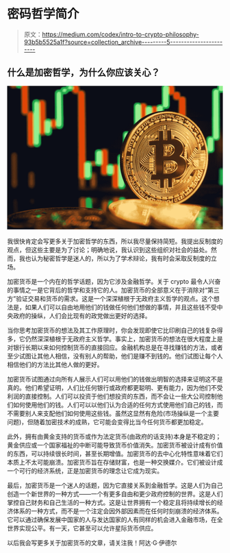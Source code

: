 # 密码哲学简介

> 原文：<https://medium.com/codex/intro-to-crypto-philosophy-93b5b5525a1f?source=collection_archive---------5----------------------->

## 什么是加密哲学，为什么你应该关心？

![](img/7927cc78feba6738e0d19baaaf278b3f.png)

我很快肯定会写更多关于加密哲学的东西，所以我尽量保持简短。我提出反制度的观点，但这些主要是为了讨论；明确地说，我认识到这些组织对社会的益处。然而，我也认为秘密哲学是迷人的，所以为了学术辩论，我有时会采取反制度的立场。

加密货币是一个内在的哲学话题，因为它涉及金融哲学。关于 crypto 最令人兴奋的事情之一是它背后的哲学和支持它的人。加密货币的全部意义在于消除对“第三方”验证交易和货币的需求。这是一个深深植根于无政府主义哲学的观点。这个想法是，如果人们可以自由地用他们的钱做任何他们想做的事情，并且这些钱不受中央政府的操纵，人们会比现有的政党做出更好的选择。

当你思考加密货币的想法及其工作原理时，你会发现即使它比印刷自己的钱复杂得多，它仍然深深植根于无政府主义哲学。事实上，加密货币的想法在很大程度上是对银行长期以来如何控制货币的直接回应。金融机构总是在寻找赚钱的方法，或者至少试图让其他人相信，没有别人的帮助，他们是赚不到钱的。他们试图让每个人相信他们的方法比其他人做的更好。

加密货币试图通过向所有人展示人们可以用他们的钱做出明智的选择来证明这不是真的。他们希望证明，人们比任何银行或政府都更聪明、更有能力，因为他们不受利润的直接控制。人们可以投资于他们想投资的东西，而不会让一些大公司控制他们如何使用他们的钱。人们可以以他们认为合适的任何方式使用他们自己的钱，而不需要别人来支配他们如何使用这些钱。虽然这显然有危险(市场操纵是一个主要问题)，但随着加密技术的成熟，它可能会变得比当今任何货币都更加稳定。

此外，拥有由黄金支持的货币或作为法定货币(由政府的话支持)本身是不稳定的；黄金供应或一个国家福祉的中断可能导致货币价值消失。加密货币被设计成有价值的东西，可以持续很长时间，甚至长期增值。加密货币的去中心化特性意味着它们本质上不太可能崩溃。加密货币旨在存储财富，也是一种交换媒介。它们被设计成一个可行的经济系统，正是加密货币的理念让它成为现实。

最后，加密货币是一个迷人的话题，因为它直接关系到金融哲学。这是人们为自己创造一个新世界的一种方式——一个有更多自由和更少政府控制的世界。这是人们掌控自己财务和自己生活的一种方式。这是让世界拥有一个稳定且将持续增长的经济体系的一种方式，而不是一个注定会因外部因素而在任何时刻崩溃的经济体系。它可以通过确保发展中国家的人与发达国家的人有同样的机会进入金融市场，在全世界实现公平。有一天，它甚至可以允许星际货币供应。

以后我会写更多关于加密货币的文章，请关注我！阿达·G·伊德尔
